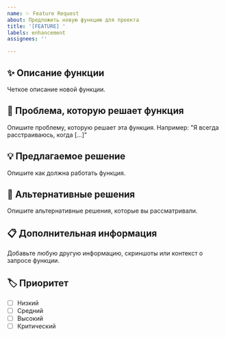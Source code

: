 ```yaml
---
name: ✨ Feature Request
about: Предложить новую функцию для проекта
title: '[FEATURE] '
labels: enhancement
assignees: ''

---
```


## ✨ Описание функции
Четкое описание новой функции.

## 🎯 Проблема, которую решает функция
Опишите проблему, которую решает эта функция. Например: "Я всегда расстраиваюсь, когда [...]"

## 💡 Предлагаемое решение
Опишите как должна работать функция.

## 🔄 Альтернативные решения
Опишите альтернативные решения, которые вы рассматривали.

## 📋 Дополнительная информация
Добавьте любую другую информацию, скриншоты или контекст о запросе функции.

## 🏷 Приоритет
- [ ] Низкий
- [ ] Средний  
- [ ] Высокий
- [ ] Критический
